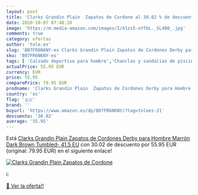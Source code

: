 ```yaml
---
layout: post
title: 'Clarks Grandin Plain  Zapatos de Cordone al 30.02 % de descuento'
date: 2020-10-07 07:48:20
image: 'https://m.media-amazon.com/images/I/41zs5-xYfbL._SL400_.jpg'
comments: true
category: ofertas
author: 'tole.es'
slug: 'B07FR6N6NY-es Clarks Grandin Plain Zapatos de Cordones Derby para Hombre...'
sku: 'B07FR6N6NY-es'
tags: [ 'Calzado deportivo para hombre','Chanclas y sandalias de piscina para hombre','Sandalias de vestir para hombre','Zapatillas y calzado deportivo para hombre','Zapatos','Zapatos para hombre','Zapatos y complementos','zapatos', ]
actualPrice: 55.95 EUR
currency: EUR
price: 55.95
comparePrice: 79.95 EUR
prodname: 'Clarks Grandin Plain  Zapatos de Cordones Derby para Hombre  Marrón  Dark Brown Tumbled-   41.5 EU'
country: 'es'
flag: '🇪🇸'
brand: ''
buyurl: 'https://www.amazon.es/dp/B07FR6N6NY/?tag=tolees-21'
descuento: '30.02'
average: '55.95'
---
```


Está [Clarks Grandin Plain  Zapatos de Cordones Derby para Hombre  Marrón  Dark Brown Tumbled-   41.5 EU](https://www.amazon.es/dp/B07FR6N6NY/?tag=tolees-21) con 30.02 de descuento por 55.95 EUR (original: 79.95 EUR) en el siguiente enlace!

[![Clarks Grandin Plain  Zapatos de Cordone](https://m.media-amazon.com/images/I/41zs5-xYfbL._SL400_.jpg)](https://www.amazon.es/dp/B07FR6N6NY/?tag=tolees-21)

ℹ️:


[🛒 Ver la oferta!!](https://www.amazon.es/dp/B07FR6N6NY/?tag=tolees-21)
